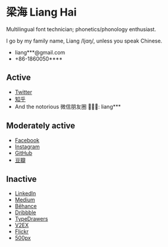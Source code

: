 # 梁海 Liang Hai

Multilingual font technician; phonetics/phonology enthusiast.

I go by my family name, Liang /ljɑŋ/, unless you speak Chinese.

- liang\*\*\*@gmail.com
- +86-1860050\*\*\*\*

## Active

- [Twitter](https://twitter.com/lianghai)
- [知乎](https://zhihu.com/people/lianghai)
- And the notorious 微信朋友圈 🤦🏻‍♂️: liang\*\*\*

## Moderately active

- [Facebook](https://facebook.com/lianghai)
- [Instagram](https://instagram.com/lianghai)
- [GitHub](https://github.com/lianghai)
- [豆瓣](https://douban.com/people/thestral)

## Inactive

- [LinkedIn](https://linkedin.com/in/lianghai)
- [Medium](https://medium.com/@lianghai)
- [Bēhance](https://behance.net/lianghai)
- [Dribbble](https://dribbble.com/lianghai)
- [TypeDrawers](http://typedrawers.com/profile/2413/lianghai)
- [V2EX](https://www.v2ex.com/member/lianghai)
- [Flickr](https://flickr.com/photos/liang-hai)
- [500px](https://500px.com/lianghai)
